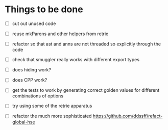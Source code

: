 # Things to be done

- [ ] cut out unused code

- [ ] reuse mkParens and other helpers from retrie

- [ ] refactor so that ast and anns are not threaded so explicitly through the code

- [ ] check that smuggler really works with different export types

- [ ] does hiding work?

- [ ] does CPP work?

- [ ] get the tests to work by generating correct golden values for different
  combinations of options

- [ ] try using some of the retrie apparatus

- [ ] refactor the much more sophisticated https://github.com/ddssff/refact-global-hse



